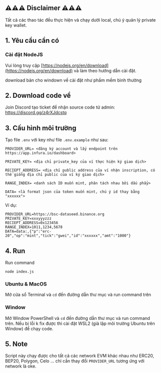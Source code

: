 ## ⚠️⚠️⚠️ Disclaimer ⚠️⚠️⚠️

Tất cả các thao tác đều thực hiện và chạy dưới local, chú ý quản lý private key wallet.

## 1. Yêu cầu cần có

### Cài đặt NodeJS

Vui lòng truy cập [https://nodejs.org/en/download](https://nodejs.org/en/download) và làm theo hướng dẫn cài đặt.

download bản cho windown về cài đặt như phầm mềm bình thường

## 2. Download code về

Join Discord tạo ticket để nhận source code từ admin: https://discord.gg/z4rXJdcstq

## 3. Cấu hình môi trường

Tạo file `.env` với key như file `.env.example` như sau:

```
PROVIDER_URL= <đăng ký account và lấy endpoint trên https://app.infura.io/dashboard>

PRIVATE_KEY= <địa chỉ private_key của ví thực hiện ký giao dịch>

RECIEPT_ADDRESS= <địa chỉ public address của ví nhận inscription, có thể giống địa chỉ public của ví ký giao dịch>

RANGE_INDEX= <danh sách ID muốn mint, phân tách nhau bởi dấu phẩy>

DATA= <là format json của token muốn mint, chú ý id thay bằng "xxxxxx">
```

Ví dụ:

```
PROVIDER_URL=https://bsc-dataseed.binance.org
PRIVATE_KEY=xxxyyyzzz
RECIEPT_ADDRESS=0x123456
RANGE_INDEX=1011,1234,5678
DATA=data:,{"p":"erc-20","op":"mint","tick":"gwei","id":"xxxxxx","amt":"1000"}
```

## 4. Run

Run command

```
node index.js
```

### Ubuntu & MacOS
Mở cửa sổ Terminal và `cd` đến đường dẫn thư mục và run command trên

### Window
Mở Window PowerShell và `cd` đến đường dẫn thư mục và run command trên.
Nếu bị lỗi k fix được thì cài đặt WSL2 (giả lập môi trường Ubuntu trên Window) để chạy code.

## 5. Note

Script này chạy được cho tất cả các network EVM khác nhau như ERC20, BEP20, Polygon, Celo ... chỉ cần thay đổi `PROVIDER_URL` tương ứng với network là oke.
